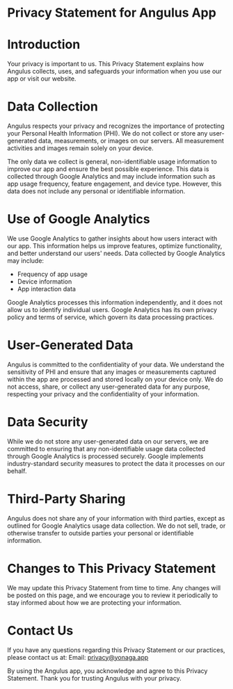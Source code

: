# Privacy Statement for Angulus App

# Introduction
Your privacy is important to us. This Privacy Statement explains how Angulus collects, uses, and safeguards your information when you use our app or visit our website.

# Data Collection
Angulus respects your privacy and recognizes the importance of protecting your Personal Health Information (PHI). We do not collect or store any user-generated data, measurements, or images on our servers. All measurement activities and images remain solely on your device.

The only data we collect is general, non-identifiable usage information to improve our app and ensure the best possible experience. This data is collected through Google Analytics and may include information such as app usage frequency, feature engagement, and device type. However, this data does not include any personal or identifiable information.

# Use of Google Analytics
We use Google Analytics to gather insights about how users interact with our app. This information helps us improve features, optimize functionality, and better understand our users' needs. Data collected by Google Analytics may include:

- Frequency of app usage
- Device information
- App interaction data

Google Analytics processes this information independently, and it does not allow us to identify individual users. Google Analytics has its own privacy policy and terms of service, which govern its data processing practices.

# User-Generated Data
Angulus is committed to the confidentiality of your data. We understand the sensitivity of PHI and ensure that any images or measurements captured within the app are processed and stored locally on your device only. We do not access, share, or collect any user-generated data for any purpose, respecting your privacy and the confidentiality of your information.

# Data Security
While we do not store any user-generated data on our servers, we are committed to ensuring that any non-identifiable usage data collected through Google Analytics is processed securely. Google implements industry-standard security measures to protect the data it processes on our behalf.

# Third-Party Sharing
Angulus does not share any of your information with third parties, except as outlined for Google Analytics usage data collection. We do not sell, trade, or otherwise transfer to outside parties your personal or identifiable information.

# Changes to This Privacy Statement
We may update this Privacy Statement from time to time. Any changes will be posted on this page, and we encourage you to review it periodically to stay informed about how we are protecting your information.

# Contact Us
If you have any questions regarding this Privacy Statement or our practices, please contact us at:
Email: privacy@yonaga.app

By using the Angulus app, you acknowledge and agree to this Privacy Statement. Thank you for trusting Angulus with your privacy.
